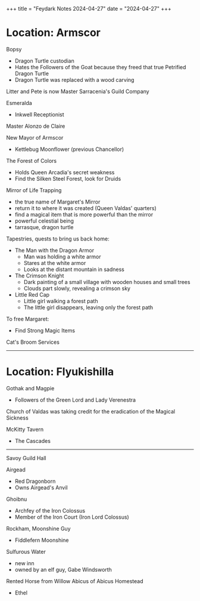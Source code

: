 +++
title = "Feydark Notes 2024-04-27"
date = "2024-04-27"
+++

# Location: Armscor

Bopsy
 - Dragon Turtle custodian
 - Hates the Followers of the Goat because they freed that true Petrified Dragon Turtle
 - Dragon Turtle was replaced with a wood carving

Litter and Pete is now Master Sarracenia's Guild Company

Esmeralda
 - Inkwell Receptionist

Master Alonzo de Claire

New Mayor of Armscor
  - Kettlebug Moonflower (previous Chancellor)
  
The Forest of Colors
  - Holds Queen Arcadia's secret weakness
  - Find the Silken Steel Forest, look for Druids

Mirror of Life Trapping
  - the true name of Margaret's Mirror
  - return it to where it was created (Queen Valdas' quarters)
  - find a magical item that is more powerful than the mirror
  - powerful celestial being
  - tarrasque, dragon turtle

Tapestries, quests to bring us back home:
  - The Man with the Dragon Armor
    - Man was holding a white armor
    - Stares at the white armor
    - Looks at the distant mountain in sadness
  - The Crimson Knight
    - Dark painting of a small village with wooden houses and small trees
    - Clouds part slowly, revealing a crimson sky
  - Little Red Cap
    - Little girl walking a forest path
    - The little girl disappears, leaving only the forest path
  
To free Margaret:
  - Find Strong Magic Items

Cat's Broom Services

___

# Location: Flyukishilla

Gothak and Magpie
  - Followers of the Green Lord and Lady Verenestra

Church of Valdas was taking credit for the eradication of the Magical Sickness

McKitty Tavern
 - The Cascades

___

Savoy Guild Hall


Airgead
  - Red Dragonborn
  - Owns Airgead's Anvil

Ghoibnu
  - Archfey of the Iron Colossus
  - Member of the Iron Court (Iron Lord Colossus)


Rockham, Moonshine Guy
  - Fiddlefern Moonshine

Sulfurous Water
  - new inn
  - owned by an elf guy, Gabe Windsworth


Rented Horse from Willow Abicus of Abicus Homestead
  - Ethel


